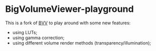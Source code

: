 # BigVolumeViewer-playground

This is a fork of [BVV](https://github.com/tpietzsch/jogl-minimal) to play around with some new features:
- using LUTs;
- using gamma correction;
- using different volume render methods (transparency/illumination);